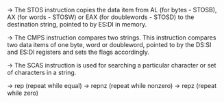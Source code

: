 -> The STOS instruction copies the data item from AL (for bytes - STOSB), AX (for words - STOSW) or EAX (for doublewords - STOSD) to the destination string, pointed to by ES:DI in memory.

-> The CMPS instruction compares two strings. This instruction compares two data items of one byte, word or doubleword, pointed to by the DS:SI and ES:DI registers and sets the flags accordingly.

-> The SCAS instruction is used for searching a particular character or set of characters in a string.

->  rep (repeat while equal)
-> repnz (repeat while nonzero) 
-> repz (repeat while zero)
